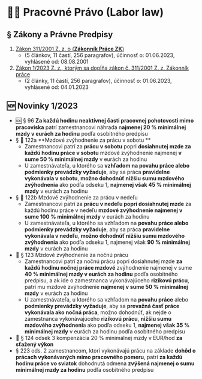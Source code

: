 # 🧑‍💼 Pracovné Právo (Labor law)
## § Zákony a Právne Predpisy 
1. [Zákon 311/2001 Z. z. o (**Zákonník Práce ZK**)](https://www.slov-lex.sk/pravne-predpisy/SK/ZZ/2001/311/vyhlasene_znenie.html)  
    - (5 článkov, 11 častí, 256 paragrafov), účinnosť o: 01.06.2023, vyhlásené od: 08.08.2001
2. [Zákon 1/2023 Z. z., ktorým sa dopĺňa zákon č. 311/2001 Z. z. Zákonník práce](https://www.slov-lex.sk/pravne-predpisy/SK/ZZ/2023/1/20230601.html) 
    - (2 články, 11 častí, 256 paragrafov), účinnosť o: 01.06.2023, vyhlásené od: 04.01.2023

## 🆕 Novinky 1/2023
- 🆘 § 96 **Za každú hodinu neaktívnej časti pracovnej pohotovosti mimo pracoviska** patrí zamestnancovi náhrada n**ajmenej 20 % minimálnej mzdy v eurách za hodinu** podľa osobitného predpisu 
- § 🛒 122a **Mzdové zvýhodnenie za prácu v sobotu **
    - Zamestnancovi patrí za **prácu v sobotu** popri **dosiahnutej mzde za každú hodinu práce v sobotu** mzdové zvýhodnenie najmenej **v sume 50 % minimálnej mzdy** v eurách za hodinu
    - U zamestnávateľa, u ktorého sa **vzhľadom na povahu práce alebo podmienky prevádzky vyžaduje**, aby sa práca **pravidelne vykonávala v sobotu**, **možno dohodnúť nižšiu sumu mzdového zvýhodnenia** ako podľa odseku 1, **najmenej však 45 % minimálnej mzdy** v eurách za hodinu
- § 🥖 122b Mzdové zvýhodnenie za prácu v nedeľu
    - Zamestnancovi patrí za **prácu v nedeľu popri dosiahnutej mzde** za každú hodinu práce v nedeľu **mzdové zvýhodnenie najmenej v sume 100 % minimálnej mzdy** v eurách za hodinu   
    - U zamestnávateľa, u ktorého sa vzhľadom na **povahu práce alebo podmienky prevádzky vyžaduje**, aby sa práca **pravidelne vykonávala v nedeľu**, **možno dohodnúť nižšiu sumu mzdového zvýhodnenia** ako podľa odseku 1, najmenej však **90 % minimálnej mzdy** v eurách za hodinu 
- 🌃 § 123 Mzdové zvýhodnenie za nočnú prácu  
    - Zamestnancovi patrí za nočnú prácu popri dosiahnutej mzde **za každú hodinu nočnej práce mzdové** zvýhodnenie najmenej v sume **40 % minimálnej mzdy v eurách za hodinu** podľa osobitného predpisu, a ak ide o zamestnanca vykonávajúceho **rizikovú prácu**, patrí mu mzdové zvýhodnenie **najmenej v sume 50 % minimálnej mzdy** v eurách za hodinu
    - U zamestnávateľa, u ktorého sa vzhľadom na **povahu práce** alebo **podmienky prevádzky vyžaduje**, aby sa **prevažná časť práce vykonávala ako nočná práca**, možno dohodnúť, ak nejde o zamestnanca vykonávajúceho **rizikovú prácu**, **nižšiu sumu mzdového zvýhodneni**a ako podľa odseku 1, **najmenej však 35 % minimálnej mzdy** v eurách za hodinu podľa osobitného predpisu
- 💪 § 124 odsek 3 kompenzácia 20 % minimálnej mzdy v EUR/hod **za sťažený výkon**  
- § 223 ods. 2 zamestnancom, ktorí vykonávajú prácu na základe **dohôd o prácach vykonávaných mimo pracovného pomeru**, patrí **za každú hodinu práce vo sviatok** dohodnutá odmena **zvýšená najmenej o sumu minimálnej mzdy za hodinu** podľa osobitného predpisu 
